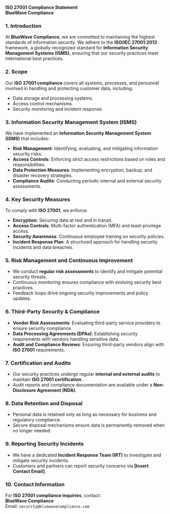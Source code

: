 **ISO 27001 Compliance Statement**  
**BlueWave Compliance**  

### 1. Introduction  
At **BlueWave Compliance**, we are committed to maintaining the highest standards of information security. We adhere to the **ISO/IEC 27001:2013** framework, a globally recognized standard for **Information Security Management Systems (ISMS)**, ensuring that our security practices meet international best practices.

### 2. Scope  
Our **ISO 27001 compliance** covers all systems, processes, and personnel involved in handling and protecting customer data, including:
- Data storage and processing systems.
- Access control mechanisms.
- Security monitoring and incident response.

### 3. Information Security Management System (ISMS)  
We have implemented an **Information Security Management System (ISMS)** that includes:
- **Risk Management**: Identifying, evaluating, and mitigating information security risks.
- **Access Controls**: Enforcing strict access restrictions based on roles and responsibilities.
- **Data Protection Measures**: Implementing encryption, backup, and disaster recovery strategies.
- **Compliance Audits**: Conducting periodic internal and external security assessments.

### 4. Key Security Measures  
To comply with **ISO 27001**, we enforce:
- **Encryption**: Securing data at rest and in transit.
- **Access Controls**: Multi-factor authentication (MFA) and least-privilege access.
- **Security Awareness**: Continuous employee training on security policies.
- **Incident Response Plan**: A structured approach for handling security incidents and data breaches.

### 5. Risk Management and Continuous Improvement  
- We conduct **regular risk assessments** to identify and mitigate potential security threats.
- Continuous monitoring ensures compliance with evolving security best practices.
- Feedback loops drive ongoing security improvements and policy updates.

### 6. Third-Party Security & Compliance  
- **Vendor Risk Assessments**: Evaluating third-party service providers to ensure security compliance.
- **Data Processing Agreements (DPAs)**: Establishing security requirements with vendors handling sensitive data.
- **Audit and Compliance Reviews**: Ensuring third-party vendors align with **ISO 27001** requirements.

### 7. Certification and Audits  
- Our security practices undergo regular **internal and external audits** to maintain **ISO 27001 certification**.
- Audit reports and compliance documentation are available under a **Non-Disclosure Agreement (NDA)**.

### 8. Data Retention and Disposal  
- Personal data is retained only as long as necessary for business and regulatory compliance.
- Secure disposal mechanisms ensure data is permanently removed when no longer needed.

### 9. Reporting Security Incidents  
- We have a dedicated **Incident Response Team (IRT)** to investigate and mitigate security incidents.
- Customers and partners can report security concerns via **[Insert Contact Email]**.

### 10. Contact Information  
For **ISO 27001 compliance inquiries**, contact:  
**BlueWave Compliance**  
Email: `security@bluewavecompliance.com`
